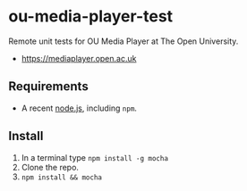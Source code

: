 # ou-media-player-test

Remote unit tests for OU Media Player at The Open University.

* <https://mediaplayer.open.ac.uk>

## Requirements

* A recent [node.js](http://nodejs.org/), including `npm`.

## Install

1. In a terminal type `npm install -g mocha`
2. Clone the repo.
3. `npm install && mocha`


